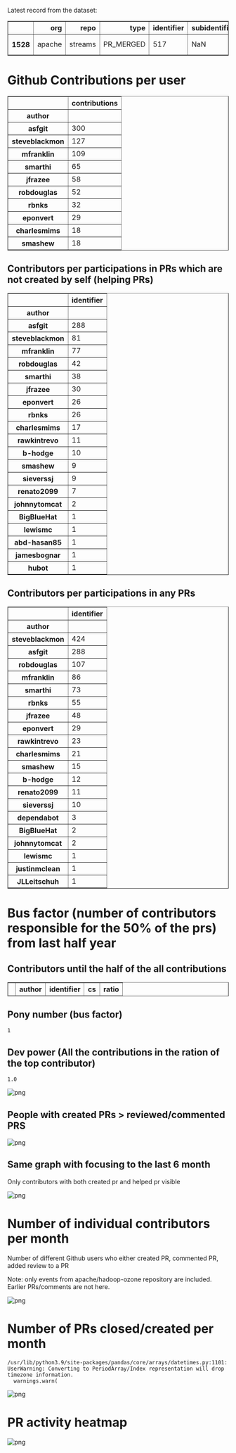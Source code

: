 Latest record from the dataset:




<div>
<table border="1" class="dataframe">
  <thead>
    <tr style="text-align: right;">
      <th></th>
      <th>org</th>
      <th>repo</th>
      <th>type</th>
      <th>identifier</th>
      <th>subidentifier</th>
      <th>date</th>
      <th>author</th>
      <th>owner</th>
      <th>project</th>
    </tr>
  </thead>
  <tbody>
    <tr>
      <th>1528</th>
      <td>apache</td>
      <td>streams</td>
      <td>PR_MERGED</td>
      <td>517</td>
      <td>NaN</td>
      <td>2020-11-11 20:44:26+00:00</td>
      <td>steveblackmon</td>
      <td>steveblackmon</td>
      <td>streams</td>
    </tr>
  </tbody>
</table>
</div>



# Github Contributions per user





<div>
<table border="1" class="dataframe">
  <thead>
    <tr style="text-align: right;">
      <th></th>
      <th>contributions</th>
    </tr>
    <tr>
      <th>author</th>
      <th></th>
    </tr>
  </thead>
  <tbody>
    <tr>
      <th>asfgit</th>
      <td>300</td>
    </tr>
    <tr>
      <th>steveblackmon</th>
      <td>127</td>
    </tr>
    <tr>
      <th>mfranklin</th>
      <td>109</td>
    </tr>
    <tr>
      <th>smarthi</th>
      <td>65</td>
    </tr>
    <tr>
      <th>jfrazee</th>
      <td>58</td>
    </tr>
    <tr>
      <th>robdouglas</th>
      <td>52</td>
    </tr>
    <tr>
      <th>rbnks</th>
      <td>32</td>
    </tr>
    <tr>
      <th>eponvert</th>
      <td>29</td>
    </tr>
    <tr>
      <th>charlesmims</th>
      <td>18</td>
    </tr>
    <tr>
      <th>smashew</th>
      <td>18</td>
    </tr>
  </tbody>
</table>
</div>



## Contributors per participations in PRs which are not created by self (helping PRs)




<div>
<table border="1" class="dataframe">
  <thead>
    <tr style="text-align: right;">
      <th></th>
      <th>identifier</th>
    </tr>
    <tr>
      <th>author</th>
      <th></th>
    </tr>
  </thead>
  <tbody>
    <tr>
      <th>asfgit</th>
      <td>288</td>
    </tr>
    <tr>
      <th>steveblackmon</th>
      <td>81</td>
    </tr>
    <tr>
      <th>mfranklin</th>
      <td>77</td>
    </tr>
    <tr>
      <th>robdouglas</th>
      <td>42</td>
    </tr>
    <tr>
      <th>smarthi</th>
      <td>38</td>
    </tr>
    <tr>
      <th>jfrazee</th>
      <td>30</td>
    </tr>
    <tr>
      <th>eponvert</th>
      <td>26</td>
    </tr>
    <tr>
      <th>rbnks</th>
      <td>26</td>
    </tr>
    <tr>
      <th>charlesmims</th>
      <td>17</td>
    </tr>
    <tr>
      <th>rawkintrevo</th>
      <td>11</td>
    </tr>
    <tr>
      <th>b-hodge</th>
      <td>10</td>
    </tr>
    <tr>
      <th>smashew</th>
      <td>9</td>
    </tr>
    <tr>
      <th>sieverssj</th>
      <td>9</td>
    </tr>
    <tr>
      <th>renato2099</th>
      <td>7</td>
    </tr>
    <tr>
      <th>johnnytomcat</th>
      <td>2</td>
    </tr>
    <tr>
      <th>BigBlueHat</th>
      <td>1</td>
    </tr>
    <tr>
      <th>lewismc</th>
      <td>1</td>
    </tr>
    <tr>
      <th>abd-hasan85</th>
      <td>1</td>
    </tr>
    <tr>
      <th>jamesbognar</th>
      <td>1</td>
    </tr>
    <tr>
      <th>hubot</th>
      <td>1</td>
    </tr>
  </tbody>
</table>
</div>



## Contributors per participations in any PRs




<div>
<table border="1" class="dataframe">
  <thead>
    <tr style="text-align: right;">
      <th></th>
      <th>identifier</th>
    </tr>
    <tr>
      <th>author</th>
      <th></th>
    </tr>
  </thead>
  <tbody>
    <tr>
      <th>steveblackmon</th>
      <td>424</td>
    </tr>
    <tr>
      <th>asfgit</th>
      <td>288</td>
    </tr>
    <tr>
      <th>robdouglas</th>
      <td>107</td>
    </tr>
    <tr>
      <th>mfranklin</th>
      <td>86</td>
    </tr>
    <tr>
      <th>smarthi</th>
      <td>73</td>
    </tr>
    <tr>
      <th>rbnks</th>
      <td>55</td>
    </tr>
    <tr>
      <th>jfrazee</th>
      <td>48</td>
    </tr>
    <tr>
      <th>eponvert</th>
      <td>29</td>
    </tr>
    <tr>
      <th>rawkintrevo</th>
      <td>23</td>
    </tr>
    <tr>
      <th>charlesmims</th>
      <td>21</td>
    </tr>
    <tr>
      <th>smashew</th>
      <td>15</td>
    </tr>
    <tr>
      <th>b-hodge</th>
      <td>12</td>
    </tr>
    <tr>
      <th>renato2099</th>
      <td>11</td>
    </tr>
    <tr>
      <th>sieverssj</th>
      <td>10</td>
    </tr>
    <tr>
      <th>dependabot</th>
      <td>3</td>
    </tr>
    <tr>
      <th>BigBlueHat</th>
      <td>2</td>
    </tr>
    <tr>
      <th>johnnytomcat</th>
      <td>2</td>
    </tr>
    <tr>
      <th>lewismc</th>
      <td>1</td>
    </tr>
    <tr>
      <th>justinmclean</th>
      <td>1</td>
    </tr>
    <tr>
      <th>JLLeitschuh</th>
      <td>1</td>
    </tr>
  </tbody>
</table>
</div>



# Bus factor (number of contributors responsible for the 50% of the prs) from last half year

## Contributors until the half of the all contributions




<div>
<table border="1" class="dataframe">
  <thead>
    <tr style="text-align: right;">
      <th></th>
      <th>author</th>
      <th>identifier</th>
      <th>cs</th>
      <th>ratio</th>
    </tr>
  </thead>
  <tbody>
  </tbody>
</table>
</div>



## Pony number (bus factor)




    1



## Dev power (All the contributions in the ration of the top contributor)




    1.0




    
![png](github-contributions_files/github-contributions_18_0.png)
    


## People with created PRs > reviewed/commented PRS


    
![png](github-contributions_files/github-contributions_21_0.png)
    


## Same graph with focusing to the last 6 month

Only contributors with both created pr and helped pr visible


    
![png](github-contributions_files/github-contributions_25_0.png)
    


# Number of individual contributors per month

Number of different Github users who either created PR, commented PR, added review to a PR

Note: only events from apache/hadoop-ozone repository are included. Earlier PRs/comments are not here.


    
![png](github-contributions_files/github-contributions_28_0.png)
    


# Number of PRs closed/created per month

    /usr/lib/python3.9/site-packages/pandas/core/arrays/datetimes.py:1101: UserWarning: Converting to PeriodArray/Index representation will drop timezone information.
      warnings.warn(



    
![png](github-contributions_files/github-contributions_31_0.png)
    


# PR activity heatmap


    
![png](github-contributions_files/github-contributions_34_0.png)
    

